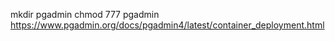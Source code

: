 mkdir pgadmin
chmod 777 pgadmin
https://www.pgadmin.org/docs/pgadmin4/latest/container_deployment.html
